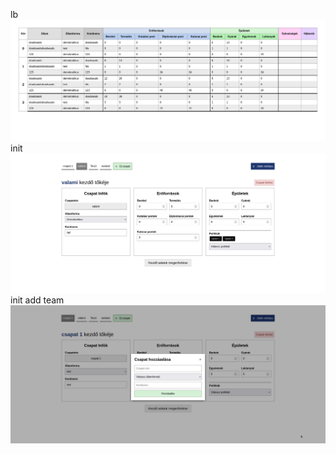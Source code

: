 lb
![leaderboard](.images/lb.png)
init
![init](.images/init.png)
init add team
![init-at](.images/init-at.png)